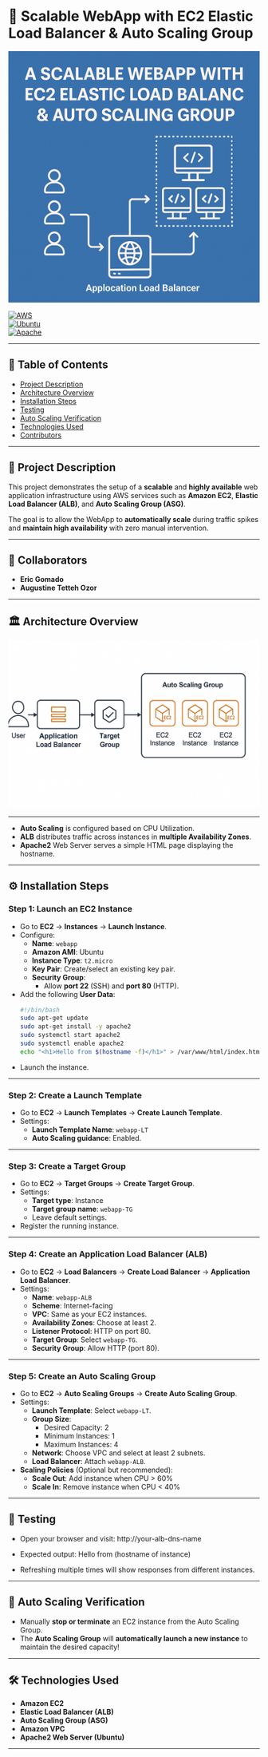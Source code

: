# 🚀 Scalable WebApp with EC2 Elastic Load Balancer & Auto Scaling Group

![Project Banner](./A_2D_digital_graphic_illustration_features_a_proje.png)

[![AWS](https://img.shields.io/badge/AWS-Cloud-orange)](https://aws.amazon.com/)  
[![Ubuntu](https://img.shields.io/badge/Ubuntu-Server-blue)](https://ubuntu.com/)  
[![Apache](https://img.shields.io/badge/Apache-Web%20Server-red)](https://httpd.apache.org/)

---

## 📑 Table of Contents
- [Project Description](#project-description)
- [Architecture Overview](#architecture-overview)
- [Installation Steps](#installation-steps)
- [Testing](#testing)
- [Auto Scaling Verification](#auto-scaling-verification)
- [Technologies Used](#technologies-used)
- [Contributors](#contributors)

---

## 📖 Project Description
This project demonstrates the setup of a **scalable** and **highly available** web application infrastructure using AWS services such as **Amazon EC2**, **Elastic Load Balancer (ALB)**, and **Auto Scaling Group (ASG)**.

The goal is to allow the WebApp to **automatically scale** during traffic spikes and **maintain high availability** with zero manual intervention.

---

## 👥 Collaborators

- **Eric Gomado**
- **Augustine Tetteh Ozor**

---

## 🏛️ Architecture Overview

![Architecture Diagram](./architecture-diagram.png)

---

- **Auto Scaling** is configured based on CPU Utilization.
- **ALB** distributes traffic across instances in **multiple Availability Zones**.
- **Apache2** Web Server serves a simple HTML page displaying the hostname.

---

## ⚙️ Installation Steps

### Step 1: Launch an EC2 Instance
- Go to **EC2** → **Instances** → **Launch Instance**.
- Configure:
  - **Name**: `webapp`
  - **Amazon AMI**: Ubuntu
  - **Instance Type**: `t2.micro`
  - **Key Pair**: Create/select an existing key pair.
  - **Security Group**:
    - Allow **port 22** (SSH) and **port 80** (HTTP).
- Add the following **User Data**:
    ```bash
    #!/bin/bash
    sudo apt-get update
    sudo apt-get install -y apache2
    sudo systemctl start apache2
    sudo systemctl enable apache2
    echo "<h1>Hello from $(hostname -f)</h1>" > /var/www/html/index.html
    ```
- Launch the instance.

---

### Step 2: Create a Launch Template
- Go to **EC2** → **Launch Templates** → **Create Launch Template**.
- Settings:
  - **Launch Template Name**: `webapp-LT`
  - **Auto Scaling guidance**: Enabled.

---

### Step 3: Create a Target Group
- Go to **EC2** → **Target Groups** → **Create Target Group**.
- Settings:
  - **Target type**: Instance
  - **Target group name**: `webapp-TG`
  - Leave default settings.
- Register the running instance.

---

### Step 4: Create an Application Load Balancer (ALB)
- Go to **EC2** → **Load Balancers** → **Create Load Balancer** → **Application Load Balancer**.
- Settings:
  - **Name**: `webapp-ALB`
  - **Scheme**: Internet-facing
  - **VPC**: Same as your EC2 instances.
  - **Availability Zones**: Choose at least 2.
  - **Listener Protocol**: HTTP on port 80.
  - **Target Group**: Select `webapp-TG`.
  - **Security Group**: Allow HTTP (port 80).

---

### Step 5: Create an Auto Scaling Group
- Go to **EC2** → **Auto Scaling Groups** → **Create Auto Scaling Group**.
- Settings:
  - **Launch Template**: Select `webapp-LT`.
  - **Group Size**:
    - Desired Capacity: 2
    - Minimum Instances: 1
    - Maximum Instances: 4
  - **Network**: Choose VPC and select at least 2 subnets.
  - **Load Balancer**: Attach `webapp-ALB`.
- **Scaling Policies** (Optional but recommended):
  - **Scale Out**: Add instance when CPU > 60%
  - **Scale In**: Remove instance when CPU < 40%

---

## 🧪 Testing

- Open your browser and visit: http://your-alb-dns-name


- Expected output: Hello from (hostname of instance)


- Refreshing multiple times will show responses from different instances.

---

## 🔄 Auto Scaling Verification

- Manually **stop or terminate** an EC2 instance from the Auto Scaling Group.
- The **Auto Scaling Group** will **automatically launch a new instance** to maintain the desired capacity!

---

## 🛠️ Technologies Used

- **Amazon EC2**
- **Elastic Load Balancer (ALB)**
- **Auto Scaling Group (ASG)**
- **Amazon VPC**
- **Apache2 Web Server (Ubuntu)**

---
